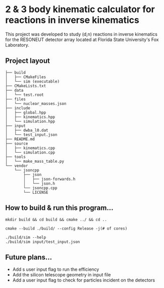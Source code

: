 # 2 & 3 body kinematic calculator for reactions in inverse kinematics
This project was developed to study (d,n) reactions in inverse kinematics for the RESONEUT detector array located at Florida State University's Fox Laboratory. 

## Project layout
```
├── build
│   ├── CMakeFiles
│   └── sim (executable)
├── CMakeLists.txt
├── data
│   └── test.root
├── files
│   └── nuclear_masses.json
├── include
│   ├── global.hpp
│   ├── kinematics.hpp
│   └── simulation.hpp
├── input
│   ├── dwba_l0.dat
│   └── test_input.json
├── README.md
├── source
│   ├── kinematics.cpp
│   └── simulation.cpp
├── tools
│   └── make_mass_table.py
└── vendor
    └── jsoncpp
        ├── json
        │   ├── json-forwards.h
        │   └── json.h
        └── jsoncpp.cpp
        └── LICENSE
```

## How to build & run this program...
```
mkdir build && cd build && cmake ../ && cd ..
```

```
cmake --build ./build/ --config Release -j(# of cores)
```

```
./build/sim --help
./build/sim input/test_input.json
```

## Future plans...
* Add s user input flag to run the efficiency 
* Add the silicon telescope geometry in input file
* Add a user input flag to check for particles incident on the detectors



